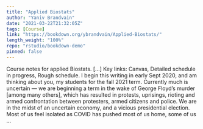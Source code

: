 ```yaml
---
title: "Applied Biostats"
author: "Yaniv Brandvain"
date: "2021-03-22T21:32:05Z"
tags: [Course]
link: "https://bookdown.org/ybrandvain/Applied-Biostats/"
length_weight: "100%"
repo: "rstudio/bookdown-demo"
pinned: false
---
```


Course notes for applied Biostats. [...] Key links: Canvas, Detailed schedule in progress, Rough schedule. I begin this writing in early Sept 2020, and am thinking about you, my students for the fall 2021 term. Currently much is uncertain — we are beginning a term in the wake of George Floyd’s murder [among many others], which has resulted in protests, uprisings, rioting and armed confrontation between protesters, armed citizens and police. We are in the midst of an uncertain economy, and a vicious presidential election. Most of us feel isolated as COVID has pushed most of us home, some of us  ...
